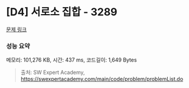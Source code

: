 # [D4] 서로소 집합 - 3289 

[문제 링크](https://swexpertacademy.com/main/code/problem/problemDetail.do?contestProbId=AWBJKA6qr2oDFAWr) 

### 성능 요약

메모리: 101,276 KB, 시간: 437 ms, 코드길이: 1,649 Bytes



> 출처: SW Expert Academy, https://swexpertacademy.com/main/code/problem/problemList.do